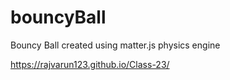 # bouncyBall
Bouncy Ball created using matter.js physics engine

https://rajvarun123.github.io/Class-23/
